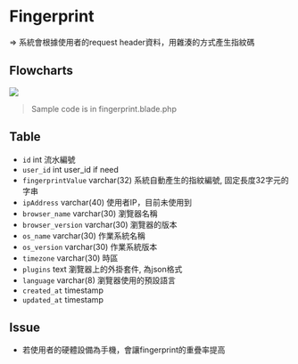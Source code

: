 # Fingerprint #
=> 系統會根據使用者的request header資料，用雜湊的方式產生指紋碼

## Flowcharts ##
![](/fingerprint_JS.png)
> Sample code is in fingerprint.blade.php

## Table ##
- `id` int 流水編號
- `user_id` int user_id if need
- `fingerprintValue` varchar(32) 系統自動產生的指紋編號, 固定長度32字元的字串
-  `ipAddress` varchar(40) 使用者IP，目前未使用到
- `browser_name` varchar(30) 瀏覽器名稱 
- `browser_version` varchar(30) 瀏覽器的版本
- `os_name` varchar(30) 作業系統名稱
- `os_version` varchar(30) 作業系統版本
- `timezone` varchar(30) 時區
- `plugins` text 瀏覽器上的外掛套件, 為json格式
- `language` varchar(8) 瀏覽器使用的預設語言
- `created_at` timestamp
- `updated_at` timestamp

## Issue ##
- 若使用者的硬體設備為手機，會讓fingerprint的重疊率提高

